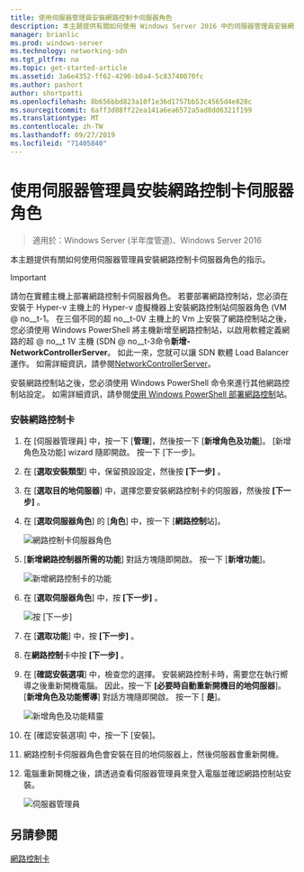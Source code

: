 ```yaml
---
title: 使用伺服器管理員安裝網路控制卡伺服器角色
description: 本主題提供有關如何使用 Windows Server 2016 中的伺服器管理員安裝網路控制卡伺服器角色的指示。
manager: brianlic
ms.prod: windows-server
ms.technology: networking-sdn
ms.tgt_pltfrm: na
ms.topic: get-started-article
ms.assetid: 3a6e4352-ff62-4290-b8a4-5c83740070fc
ms.author: pashort
author: shortpatti
ms.openlocfilehash: 8b656bbd823a10f1e36d1757bb53c4565d4e828c
ms.sourcegitcommit: 6aff3d88ff22ea141a6ea6572a5ad8dd6321f199
ms.translationtype: MT
ms.contentlocale: zh-TW
ms.lasthandoff: 09/27/2019
ms.locfileid: "71405840"
---
```

# <a name="install-the-network-controller-server-role-using-server-manager"></a>使用伺服器管理員安裝網路控制卡伺服器角色

>適用於：Windows Server (半年度管道)、Windows Server 2016

本主題提供有關如何使用伺服器管理員安裝網路控制卡伺服器角色的指示。

>[!IMPORTANT]
>請勿在實體主機上部署網路控制卡伺服器角色。 若要部署網路控制站，您必須在安裝于 Hyper-v 主機上的 Hyper-v 虛擬機器上安裝網路控制站伺服器角色 \(VM @ no__t-1。 在三個不同的超 no__t-0V 主機上的 Vm 上安裝了網路控制站之後，您必須使用 Windows PowerShell 將主機新增至網路控制站，以啟用軟體定義網路的超 @ no__t 1V 主機 \(SDN @ no__t-3命令**新增-NetworkControllerServer**。 如此一來，您就可以讓 SDN 軟體 Load Balancer 運作。 如需詳細資訊，請參閱[NetworkControllerServer](https://technet.microsoft.com/itpro/powershell/windows/network-controller/new-networkcontrollerserver)。
  
安裝網路控制站之後，您必須使用 Windows PowerShell 命令來進行其他網路控制站設定。 如需詳細資訊，請參閱[使用 Windows PowerShell 部署網路控制](../../deploy/Deploy-Network-Controller-using-Windows-PowerShell.md)站。  
  
### <a name="to-install-network-controller"></a>安裝網路控制卡  
  
1.  在 [伺服器管理員] 中，按一下 [**管理**]，然後按一下 [**新增角色及功能**]。 [新增角色及功能] wizard 隨即開啟。 按一下 [下一步]。  
  
2.  在 [**選取安裝類型**] 中，保留預設設定，然後按 **[下一步]** 。  
  
3.  在 [**選取目的地伺服器**] 中，選擇您要安裝網路控制卡的伺服器，然後按 **[下一步]** 。  
  
4.  在 [**選取伺服器角色**] 的 [**角色**] 中，按一下 [**網路控制**站]。  
  
    ![網路控制卡伺服器角色](../../../media/Install-the-Network-Controller-server-role-using-Server-Manager/netc_install_07.jpg)  
  
5.  [**新增網路控制器所需的功能**] 對話方塊隨即開啟。 按一下 [**新增功能**]。  
  
    ![新增網路控制卡的功能](../../../media/Install-the-Network-Controller-server-role-using-Server-Manager/netc_install_06.jpg)  
  
6.  在 [**選取伺服器角色**] 中，按 **[下一步]** 。  
  
    ![按 [下一步]](../../../media/Install-the-Network-Controller-server-role-using-Server-Manager/netc_install_07.jpg)  
  
7.  在 [**選取功能**] 中，按 **[下一步]** 。  
  
8.  在**網路控制**卡中按 **[下一步]** 。  
  
9. 在 [**確認安裝選項**] 中，檢查您的選擇。 安裝網路控制卡時，需要您在執行嚮導之後重新開機電腦。 因此，按一下 **[必要時自動重新開機目的地伺服器**]。 [**新增角色及功能嚮導**] 對話方塊隨即開啟。 按一下 [ **是**]。  
  
    ![新增角色及功能精靈](../../../media/Install-the-Network-Controller-server-role-using-Server-Manager/netc_install_11.jpg)  
  
10. 在 [確認安裝選項] 中，按一下 [安裝]。  
  
11. 網路控制卡伺服器角色會安裝在目的地伺服器上，然後伺服器會重新開機。  
  
12. 電腦重新開機之後，請透過查看伺服器管理員來登入電腦並確認網路控制站安裝。  
  
    ![伺服器管理員](../../../media/Install-the-Network-Controller-server-role-using-Server-Manager/nc_013.jpg)  
  
## <a name="see-also"></a>另請參閱  
[網路控制卡](Network-Controller.md)  
  



